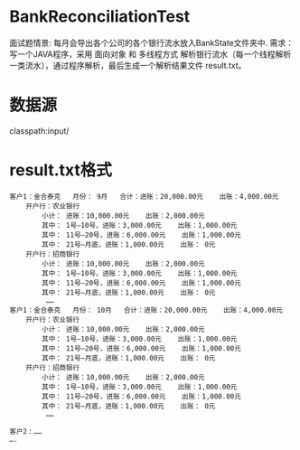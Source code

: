 # BankReconciliationTest
面试题情景: 每月会导出各个公司的各个银行流水放入BankState文件夹中.
需求：写一个JAVA程序，采用 面向对象  和 多线程方式 解析银行流水（每一个线程解析一类流水），通过程序解析，最后生成一个解析结果文件  result.txt。

# 数据源
classpath:input/

# result.txt格式
```
客户1：金合泰克   月份： 9月   合计：进账：20,000.00元    出账：4,000.00元
    开户行：农业银行    
        小计： 进账：10,000.00元    出账：2,000.00元
        其中： 1号—10号，进账：3,000.00元    出账：1,000.00元
        其中： 11号—20号，进账：6,000.00元    出账：1,000.00元
        其中： 21号—月底，进账：1,000.00元    出账： 0元
    开户行：招商银行
        小计： 进账：10,000.00元    出账：2,000.00元
        其中： 1号—10号，进账：3,000.00元    出账：1,000.00元
        其中： 11号—20号，进账：6,000.00元    出账：1,000.00元
        其中： 21号—月底，进账：1,000.00元    出账： 0元
         ……
客户1：金合泰克   月份： 10月   合计：进账：20,000.00元    出账：4,000.00元
    开户行：农业银行    
        小计： 进账：10,000.00元    出账：2,000.00元
        其中： 1号—10号，进账：3,000.00元    出账：1,000.00元
        其中： 11号—20号，进账：6,000.00元    出账：1,000.00元
        其中： 21号—月底，进账：1,000.00元    出账： 0元
    开户行：招商银行
        小计： 进账：10,000.00元    出账：2,000.00元
        其中： 1号—10号，进账：3,000.00元    出账：1,000.00元
        其中： 11号—20号，进账：6,000.00元    出账：1,000.00元
        其中： 21号—月底，进账：1,000.00元    出账： 0元
         ……

客户2：……
….
```
